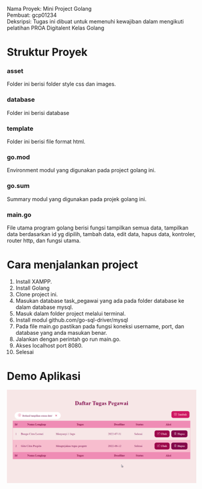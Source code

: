 Nama Proyek: Mini Project Golang <br>
Pembuat: gcp01234 <br>
Deksripsi: Tugas ini dibuat untuk memenuhi kewajiban dalam mengikuti pelatihan PROA Digitalent Kelas Golang

# Struktur Proyek

### asset

Folder ini berisi folder style css dan images.

### database

Folder ini berisi database

### template

Folder ini berisi file format html.

### go.mod

Environment modul yang digunakan pada project golang ini.

### go.sum

Summary modul yang digunakan pada projek golang ini.

### main.go

File utama program golang berisi fungsi tampilkan semua data, tampilkan data berdasarkan id yg dipilih, tambah data, edit data, hapus data, kontroler, router http, dan fungsi utama.

# Cara menjalankan project

1. Install XAMPP.
2. Install Golang
3. Clone project ini.
4. Masukan database task_pegawai yang ada pada folder database ke dalam database mysql.
5. Masuk dalam folder project melalui terminal.
6. Install modul github.com/go-sql-driver/mysql
7. Pada file main.go pastikan pada fungsi koneksi username, port, dan database yang anda masukan benar.
8. Jalankan dengan perintah go run main.go.
9. Akses localhost port 8080.
10. Selesai

# Demo Aplikasi

<img src="demo/demo.gif">
